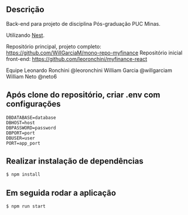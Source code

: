 ## Descrição

Back-end para projeto de disciplina Pós-graduação PUC Minas.

Utilizando [Nest](https://github.com/nestjs/nest).

Repositório principal, projeto completo: https://github.com/WillGarciaM/mono-repo-myfinance
Repositório inicial front-end: https://github.com/leoronchini/myfinance-react

Equipe
Leonardo Ronchini @leoronchini
William Garcia @willgarciam
William Neto @neto6


## Após clone do repositório, criar .env com configurações

```
DBDATABASE=database
DBHOST=host
DBPASSWORD=password
DBPORT=port
DBUSER=user
PORT=app_port
```

## Realizar instalação de dependências

```bash
$ npm install
```

## Em seguida rodar a aplicação

```bash
$ npm run start
```
